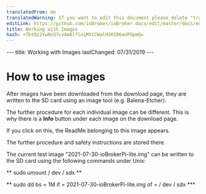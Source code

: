 ```yaml
---
translatedFrom: de
translatedWarning: If you want to edit this document please delete "translatedFrom" field, elsewise this document will be translated automatically again
editLink: https://github.com/ioBroker/ioBroker.docs/edit/master/docs/en/install/images.md
title: Working with Images
hash: +7btQz2YwNxQ7cvAm6lflniM5CCWalHSRI06eUPOpmQ=
---
```

--- title: Working with Images lastChanged: 07/31/2019 ---

# How to use images
After images have been downloaded from the download page, they are written to the SD card using an image tool (e.g. Balena-Etcher).

The further procedure for each individual image can be different.
This is why there is a **Info** button under each image on the download page.

If you click on this, the ReadMe belonging to this image appears.

The further procedure and safety instructions are stored there.

The current test image "2021-07-30-ioBrokerPi-lite.img" can be written to the SD card using the following commands under Unix:

** sudo umount / dev / sdx **

** sudo dd bs = 1M if = 2021-07-30-ioBrokerPi-lite.img of = / dev / sdx ***